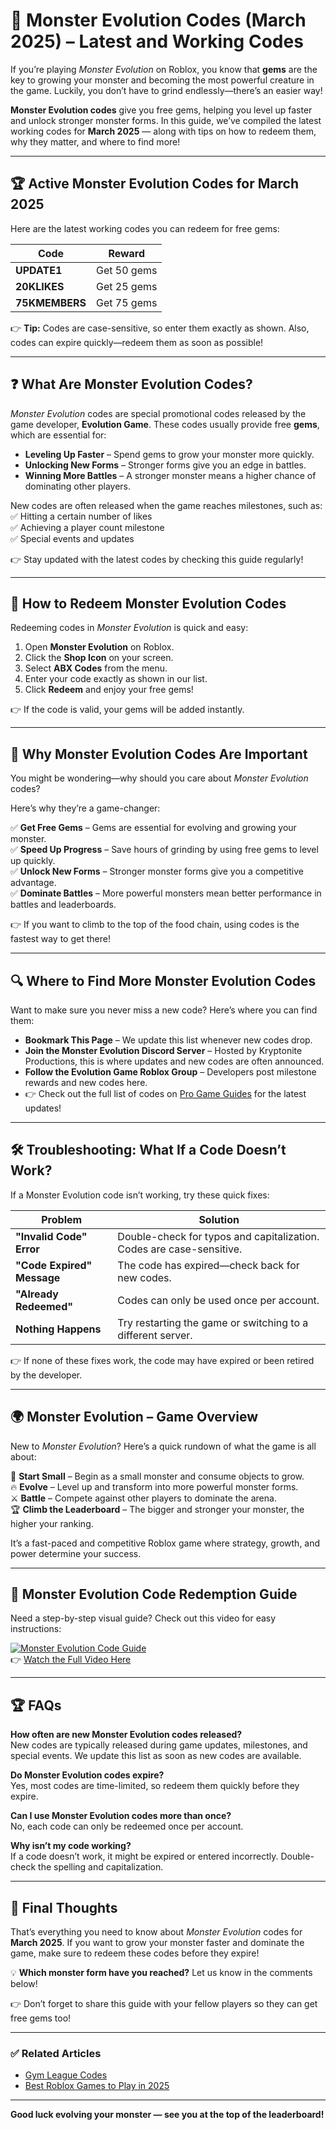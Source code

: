 # 🦖 **Monster Evolution Codes (March 2025) – Latest and Working Codes**  

If you’re playing *Monster Evolution* on Roblox, you know that **gems** are the key to growing your monster and becoming the most powerful creature in the game. Luckily, you don’t have to grind endlessly—there’s an easier way!  

**Monster Evolution codes** give you free gems, helping you level up faster and unlock stronger monster forms. In this guide, we’ve compiled the latest working codes for **March 2025** — along with tips on how to redeem them, why they matter, and where to find more!  

---

## 🏆 **Active Monster Evolution Codes for March 2025**  
Here are the latest working codes you can redeem for free gems:  

| **Code** | **Reward** |  
|----------|-----------|  
| **UPDATE1** | Get 50 gems |  
| **20KLIKES** | Get 25 gems |  
| **75KMEMBERS** | Get 75 gems |  

👉 **Tip:** Codes are case-sensitive, so enter them exactly as shown. Also, codes can expire quickly—redeem them as soon as possible!  

---

## ❓ **What Are Monster Evolution Codes?**  
*Monster Evolution* codes are special promotional codes released by the game developer, **Evolution Game**. These codes usually provide free **gems**, which are essential for:  

- **Leveling Up Faster** – Spend gems to grow your monster more quickly.  
- **Unlocking New Forms** – Stronger forms give you an edge in battles.  
- **Winning More Battles** – A stronger monster means a higher chance of dominating other players.  

New codes are often released when the game reaches milestones, such as:  
✅ Hitting a certain number of likes  
✅ Achieving a player count milestone  
✅ Special events and updates  

👉 Stay updated with the latest codes by checking this guide regularly!  

---

## 🎯 **How to Redeem Monster Evolution Codes**  
Redeeming codes in *Monster Evolution* is quick and easy:  

1. Open **Monster Evolution** on Roblox.  
2. Click the **Shop Icon** on your screen.  
3. Select **ABX Codes** from the menu.  
4. Enter your code exactly as shown in our list.  
5. Click **Redeem** and enjoy your free gems!  

👉 If the code is valid, your gems will be added instantly.  

---

## 💎 **Why Monster Evolution Codes Are Important**  
You might be wondering—why should you care about *Monster Evolution* codes?  

Here’s why they’re a game-changer:  

✅ **Get Free Gems** – Gems are essential for evolving and growing your monster.  
✅ **Speed Up Progress** – Save hours of grinding by using free gems to level up quickly.  
✅ **Unlock New Forms** – Stronger monster forms give you a competitive advantage.  
✅ **Dominate Battles** – More powerful monsters mean better performance in battles and leaderboards.  

👉 If you want to climb to the top of the food chain, using codes is the fastest way to get there!  

---

## 🔍 **Where to Find More Monster Evolution Codes**  
Want to make sure you never miss a new code? Here’s where you can find them:  

- **Bookmark This Page** – We update this list whenever new codes drop.  
- **Join the Monster Evolution Discord Server** – Hosted by Kryptonite Productions, this is where updates and new codes are often announced.  
- **Follow the Evolution Game Roblox Group** – Developers post milestone rewards and new codes here.  
- 👉 Check out the full list of codes on [Pro Game Guides](https://pro-game-guides.com/monster-evolution-codes/) for the latest updates!  

---

## 🛠️ **Troubleshooting: What If a Code Doesn’t Work?**  
If a Monster Evolution code isn’t working, try these quick fixes:  

| **Problem** | **Solution** |  
|------------|-------------|  
| **"Invalid Code" Error** | Double-check for typos and capitalization. Codes are case-sensitive. |  
| **"Code Expired" Message** | The code has expired—check back for new codes. |  
| **"Already Redeemed"** | Codes can only be used once per account. |  
| **Nothing Happens** | Try restarting the game or switching to a different server. |  

👉 If none of these fixes work, the code may have expired or been retired by the developer.  

---

## 🌍 **Monster Evolution – Game Overview**  
New to *Monster Evolution*? Here’s a quick rundown of what the game is all about:  

🦖 **Start Small** – Begin as a small monster and consume objects to grow.  
🔥 **Evolve** – Level up and transform into more powerful monster forms.  
⚔️ **Battle** – Compete against other players to dominate the arena.  
🏆 **Climb the Leaderboard** – The bigger and stronger your monster, the higher your ranking.  

It’s a fast-paced and competitive Roblox game where strategy, growth, and power determine your success.  

---

## 🎥 **Monster Evolution Code Redemption Guide**  
Need a step-by-step visual guide? Check out this video for easy instructions:  

[![Monster Evolution Code Guide](https://pro-game-guides.com/wp-content/uploads/2025/03/0-3-750x420.png)](https://www.youtube.com/watch?v=Wt0kRaS1Clo)  
👉 [Watch the Full Video Here](https://www.youtube.com/watch?v=Wt0kRaS1Clo)  

---

## 🏆 **FAQs**  
**How often are new Monster Evolution codes released?**  
New codes are typically released during game updates, milestones, and special events. We update this list as soon as new codes are available.  

**Do Monster Evolution codes expire?**  
Yes, most codes are time-limited, so redeem them quickly before they expire.  

**Can I use Monster Evolution codes more than once?**  
No, each code can only be redeemed once per account.  

**Why isn’t my code working?**  
If a code doesn’t work, it might be expired or entered incorrectly. Double-check the spelling and capitalization.  

---

## 🚀 **Final Thoughts**  
That’s everything you need to know about *Monster Evolution* codes for **March 2025**. If you want to grow your monster faster and dominate the game, make sure to redeem these codes before they expire!  

💡 **Which monster form have you reached?** Let us know in the comments below!  

👉 Don’t forget to share this guide with your fellow players so they can get free gems too!  

---

### ✅ **Related Articles**  
- [Gym League Codes](#)  
- [Best Roblox Games to Play in 2025](#)  

---

**Good luck evolving your monster — see you at the top of the leaderboard!**  
